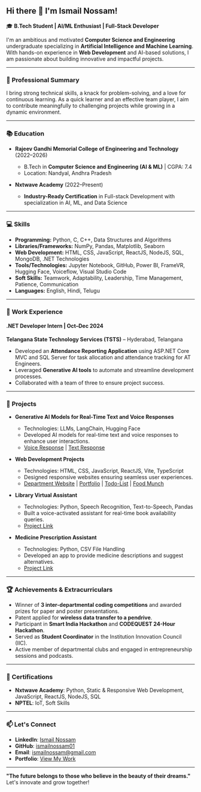## Hi there 👋 I'm Ismail Nossam!  

🎓 **B.Tech Student | AI/ML Enthusiast | Full-Stack Developer**  

I'm an ambitious and motivated **Computer Science and Engineering** undergraduate specializing in **Artificial Intelligence and Machine Learning**. With hands-on experience in **Web Development** and AI-based solutions, I am passionate about building innovative and impactful projects.  

---

### 📌 **Professional Summary**  
I bring strong technical skills, a knack for problem-solving, and a love for continuous learning. As a quick learner and an effective team player, I aim to contribute meaningfully to challenging projects while growing in a dynamic environment.  

---

### 📚 **Education**  
- **Rajeev Gandhi Memorial College of Engineering and Technology** (2022–2026)  
  - B.Tech in **Computer Science and Engineering (AI & ML)** | CGPA: 7.4  
  - Location: Nandyal, Andhra Pradesh  

- **Nxtwave Academy** (2022–Present)  
  - **Industry-Ready Certification** in Full-stack Development with specialization in AI, ML, and Data Science  

---

### 💻 **Skills**  
- **Programming:** Python, C, C++, Data Structures and Algorithms  
- **Libraries/Frameworks:** NumPy, Pandas, Matplotlib, Seaborn  
- **Web Development:** HTML, CSS, JavaScript, ReactJS, NodeJS, SQL, MongoDB, .NET Technologies  
- **Tools/Technologies:** Jupyter Notebook, GitHub, Power BI, FrameVR, Hugging Face, Voiceflow, Visual Studio Code  
- **Soft Skills:** Teamwork, Adaptability, Leadership, Time Management, Patience, Communication  
- **Languages:** English, Hindi, Telugu  

---

### 🏢 **Work Experience**  
#### **.NET Developer Intern** | Oct–Dec 2024  
**Telangana State Technology Services (TSTS)** – Hyderabad, Telangana  
- Developed an **Attendance Reporting Application** using ASP.NET Core MVC and SQL Server for task allocation and attendance tracking for AT Engineers.  
- Leveraged **Generative AI tools** to automate and streamline development processes.  
- Collaborated with a team of three to ensure project success.  

---

### 🚀 **Projects**  
- **Generative AI Models for Real-Time Text and Voice Responses**  
  - Technologies: LLMs, LangChain, Hugging Face  
  - Developed AI models for real-time text and voice responses to enhance user interactions.  
  - [Voice Response](#) | [Text Response](#)  

- **Web Development Projects**  
  - Technologies: HTML, CSS, JavaScript, ReactJS, Vite, TypeScript  
  - Designed responsive websites ensuring seamless user experiences.  
  - [Department Website](#) | [Portfolio](#) | [Todo-List](#) | [Food Munch](#)  

- **Library Virtual Assistant**  
  - Technologies: Python, Speech Recognition, Text-to-Speech, Pandas  
  - Built a voice-activated assistant for real-time book availability queries.  
  - [Project Link](#)  

- **Medicine Prescription Assistant**  
  - Technologies: Python, CSV File Handling  
  - Developed an app to provide medicine descriptions and suggest alternatives.  
  - [Project Link](#)  

---

### 🏆 **Achievements & Extracurriculars**  
- Winner of **3 inter-departmental coding competitions** and awarded prizes for paper and poster presentations.  
- Patent applied for **wireless data transfer to a pendrive**.  
- Participant in **Smart India Hackathon** and **CODEQUEST 24-Hour Hackathon**.  
- Served as **Student Coordinator** in the Institution Innovation Council (IIC).  
- Active member of departmental clubs and engaged in entrepreneurship sessions and podcasts.  

---

### 📜 **Certifications**  
- **Nxtwave Academy**: Python, Static & Responsive Web Development, JavaScript, ReactJS, NodeJS, SQL  
- **NPTEL**: IoT, Soft Skills  

---

### 📫 **Let's Connect**  
- **LinkedIn**: [Ismail Nossam](https://linkedin.com/in/ismail-nossam)  
- **GitHub**: [ismailnossam01](https://github.com/ismailnossam01)  
- **Email**: [ismailnossam@gmail.com](mailto:ismailnossam@gmail.com)  
- **Portfolio**: [View My Work](#)  

---

**"The future belongs to those who believe in the beauty of their dreams."** Let's innovate and grow together!  
